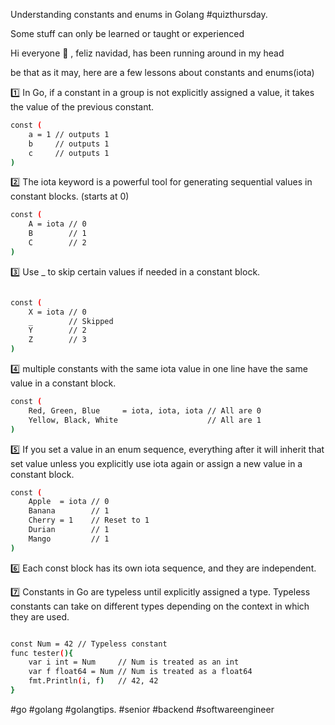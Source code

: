 Understanding constants and enums in Golang #quizthursday.


Some stuff can only be learned or taught or experienced 


Hi everyone 🤗 , feliz navidad, has been running  around in my head


be that as it may, here are a few lessons about constants and enums(iota)


1️⃣ In Go, if a constant in a group is not explicitly assigned a value, it takes the value of the previous constant.

```bash
const (
	a = 1 // outputs 1
	b     // outputs 1
	c     // outputs 1
)
```

2️⃣ The iota keyword is a powerful tool for generating sequential values in constant blocks. (starts at 0)
```bash
const (
	A = iota // 0
	B        // 1
	C        // 2
)

```

3️⃣ Use _ to skip certain values if needed in a constant block.

```bash

const (
	X = iota // 0
	_        // Skipped
	Y        // 2
	Z        // 3
)
```

4️⃣ multiple constants with the same iota value in one line have the same value in a constant block.
```bash
const (
	Red, Green, Blue     = iota, iota, iota // All are 0
	Yellow, Black, White                    // All are 1
)

```


5️⃣ If you set a value in an enum sequence, everything after it will inherit that set value unless you explicitly use iota again or assign a new value in a constant block.

```bash
const (
	Apple  = iota // 0
	Banana        // 1
	Cherry = 1    // Reset to 1
	Durian        // 1
	Mango         // 1
)

```


6️⃣ Each const block has its own iota sequence, and they are independent.


7️⃣ Constants in Go are typeless until explicitly assigned a type. Typeless constants can take on different types depending on the context in which they are used.

```bash

const Num = 42 // Typeless constant
func tester(){
	var i int = Num     // Num is treated as an int
	var f float64 = Num // Num is treated as a float64
	fmt.Println(i, f)   // 42, 42
}
```

#go #golang #golangtips. #senior #backend #softwareengineer
